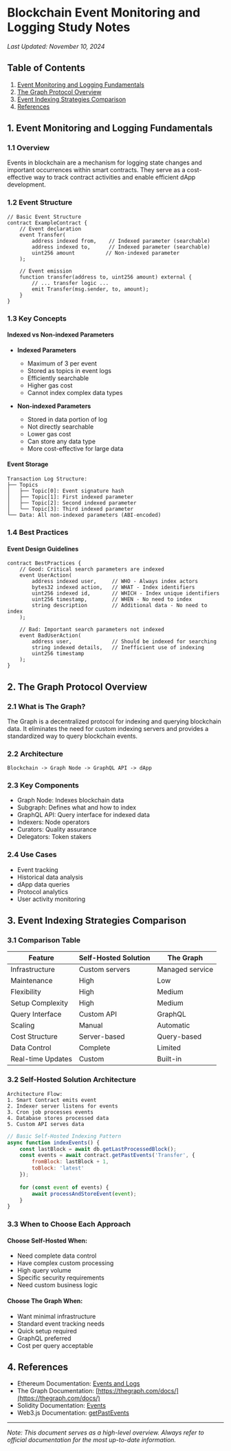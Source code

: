 # Blockchain Event Monitoring and Logging Study Notes
*Last Updated: November 10, 2024*

## Table of Contents
1. [Event Monitoring and Logging Fundamentals](#1-event-monitoring-and-logging-fundamentals)
2. [The Graph Protocol Overview](#2-the-graph-protocol-overview)
3. [Event Indexing Strategies Comparison](#3-event-indexing-strategies-comparison)
4. [References](#4-references)

## 1. Event Monitoring and Logging Fundamentals

### 1.1 Overview
Events in blockchain are a mechanism for logging state changes and important occurrences within smart contracts. They serve as a cost-effective way to track contract activities and enable efficient dApp development.

### 1.2 Event Structure
```solidity
// Basic Event Structure
contract ExampleContract {
    // Event declaration
    event Transfer(
        address indexed from,    // Indexed parameter (searchable)
        address indexed to,      // Indexed parameter (searchable)
        uint256 amount          // Non-indexed parameter
    );
    
    // Event emission
    function transfer(address to, uint256 amount) external {
        // ... transfer logic ...
        emit Transfer(msg.sender, to, amount);
    }
}
```

### 1.3 Key Concepts

#### Indexed vs Non-indexed Parameters
- **Indexed Parameters**
  - Maximum of 3 per event
  - Stored as topics in event logs
  - Efficiently searchable
  - Higher gas cost
  - Cannot index complex data types

- **Non-indexed Parameters**
  - Stored in data portion of log
  - Not directly searchable
  - Lower gas cost
  - Can store any data type
  - More cost-effective for large data

#### Event Storage
```
Transaction Log Structure:
├── Topics
│   ├── Topic[0]: Event signature hash
│   ├── Topic[1]: First indexed parameter
│   ├── Topic[2]: Second indexed parameter
│   └── Topic[3]: Third indexed parameter
└── Data: All non-indexed parameters (ABI-encoded)
```

### 1.4 Best Practices

#### Event Design Guidelines
```solidity
contract BestPractices {
    // Good: Critical search parameters are indexed
    event UserAction(
        address indexed user,     // WHO - Always index actors
        bytes32 indexed action,   // WHAT - Index identifiers
        uint256 indexed id,       // WHICH - Index unique identifiers
        uint256 timestamp,        // WHEN - No need to index
        string description        // Additional data - No need to index
    );

    // Bad: Important search parameters not indexed
    event BadUserAction(
        address user,             // Should be indexed for searching
        string indexed details,   // Inefficient use of indexing
        uint256 timestamp
    );
}
```

## 2. The Graph Protocol Overview

### 2.1 What is The Graph?
The Graph is a decentralized protocol for indexing and querying blockchain data. It eliminates the need for custom indexing servers and provides a standardized way to query blockchain events.

### 2.2 Architecture
```
Blockchain -> Graph Node -> GraphQL API -> dApp
```

### 2.3 Key Components
- Graph Node: Indexes blockchain data
- Subgraph: Defines what and how to index
- GraphQL API: Query interface for indexed data
- Indexers: Node operators
- Curators: Quality assurance
- Delegators: Token stakers

### 2.4 Use Cases
- Event tracking
- Historical data analysis
- dApp data queries
- Protocol analytics
- User activity monitoring

## 3. Event Indexing Strategies Comparison

### 3.1 Comparison Table

| Feature              | Self-Hosted Solution | The Graph        | 
|---------------------|---------------------|------------------|
| Infrastructure      | Custom servers      | Managed service  |
| Maintenance         | High               | Low              |
| Flexibility         | High               | Medium           |
| Setup Complexity    | High               | Medium           |
| Query Interface     | Custom API         | GraphQL          |
| Scaling            | Manual             | Automatic        |
| Cost Structure     | Server-based       | Query-based      |
| Data Control       | Complete           | Limited          |
| Real-time Updates  | Custom             | Built-in         |

### 3.2 Self-Hosted Solution Architecture
```
Architecture Flow:
1. Smart Contract emits event
2. Indexer server listens for events
3. Cron job processes events
4. Database stores processed data
5. Custom API serves data
```

```javascript
// Basic Self-Hosted Indexing Pattern
async function indexEvents() {
    const lastBlock = await db.getLastProcessedBlock();
    const events = await contract.getPastEvents('Transfer', {
        fromBlock: lastBlock + 1,
        toBlock: 'latest'
    });
    
    for (const event of events) {
        await processAndStoreEvent(event);
    }
}
```

### 3.3 When to Choose Each Approach

#### Choose Self-Hosted When:
- Need complete data control
- Have complex custom processing
- High query volume
- Specific security requirements
- Need custom business logic

#### Choose The Graph When:
- Want minimal infrastructure
- Standard event tracking needs
- Quick setup required
- GraphQL preferred
- Cost per query acceptable

## 4. References

- Ethereum Documentation: [Events and Logs](https://ethereum.org/en/developers/docs/smart-contracts/anatomy/#events-and-logs)
- The Graph Documentation: [https://thegraph.com/docs/](https://thegraph.com/docs/)
- Solidity Documentation: [Events](https://docs.soliditylang.org/en/latest/contracts.html#events)
- Web3.js Documentation: [getPastEvents](https://web3js.readthedocs.io/en/v1.2.11/web3-eth-contract.html#getpastevents)

---
*Note: This document serves as a high-level overview. Always refer to official documentation for the most up-to-date information.*
